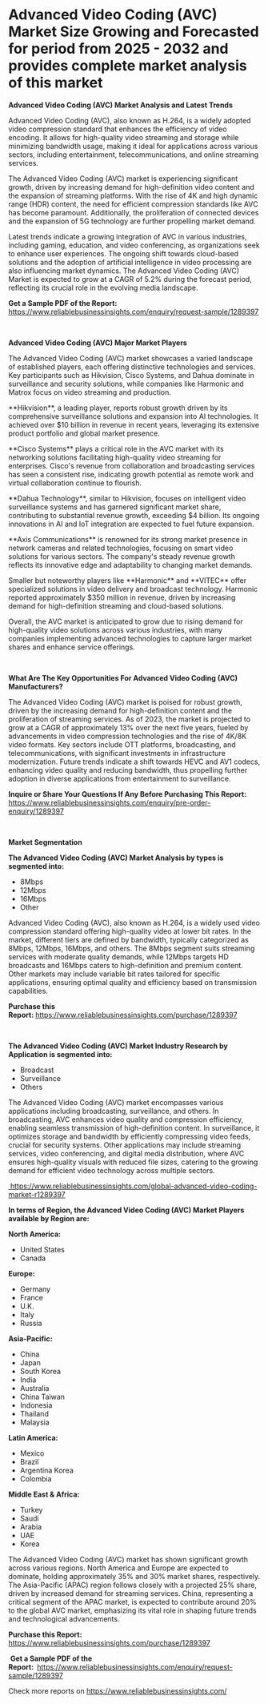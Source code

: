<p><h1>Advanced Video Coding (AVC) Market Size Growing and Forecasted for period from 2025 - 2032 and provides complete market analysis of this market</h1></p><p><strong>Advanced Video Coding (AVC) Market Analysis and Latest Trends</strong></p>
<p><p>Advanced Video Coding (AVC), also known as H.264, is a widely adopted video compression standard that enhances the efficiency of video encoding. It allows for high-quality video streaming and storage while minimizing bandwidth usage, making it ideal for applications across various sectors, including entertainment, telecommunications, and online streaming services. </p><p>The Advanced Video Coding (AVC) market is experiencing significant growth, driven by increasing demand for high-definition video content and the expansion of streaming platforms. With the rise of 4K and high dynamic range (HDR) content, the need for efficient compression standards like AVC has become paramount. Additionally, the proliferation of connected devices and the expansion of 5G technology are further propelling market demand.</p><p>Latest trends indicate a growing integration of AVC in various industries, including gaming, education, and video conferencing, as organizations seek to enhance user experiences. The ongoing shift towards cloud-based solutions and the adoption of artificial intelligence in video processing are also influencing market dynamics. The Advanced Video Coding (AVC) Market is expected to grow at a CAGR of 5.2% during the forecast period, reflecting its crucial role in the evolving media landscape.</p></p>
<p><strong>Get a Sample PDF of the Report:&nbsp;</strong> <a href="https://www.reliablebusinessinsights.com/enquiry/request-sample/1289397?utm_campaign=2301&utm_medium=2&utm_source=Github&utm_content=ia&utm_term=29032025&utm_id=advanced-video-coding-avc">https://www.reliablebusinessinsights.com/enquiry/request-sample/1289397</a></p>
<p>&nbsp;</p>
<p><strong>Advanced Video Coding (AVC) Major Market Players</strong></p>
<p><p>The Advanced Video Coding (AVC) market showcases a varied landscape of established players, each offering distinctive technologies and services. Key participants such as Hikvision, Cisco Systems, and Dahua dominate in surveillance and security solutions, while companies like Harmonic and Matrox focus on video streaming and production.</p><p>**Hikvision**, a leading player, reports robust growth driven by its comprehensive surveillance solutions and expansion into AI technologies. It achieved over $10 billion in revenue in recent years, leveraging its extensive product portfolio and global market presence.</p><p>**Cisco Systems** plays a critical role in the AVC market with its networking solutions facilitating high-quality video streaming for enterprises. Cisco's revenue from collaboration and broadcasting services has seen a consistent rise, indicating growth potential as remote work and virtual collaboration continue to flourish.</p><p>**Dahua Technology**, similar to Hikvision, focuses on intelligent video surveillance systems and has garnered significant market share, contributing to substantial revenue growth, exceeding $4 billion. Its ongoing innovations in AI and IoT integration are expected to fuel future expansion.</p><p>**Axis Communications** is renowned for its strong market presence in network cameras and related technologies, focusing on smart video solutions for various sectors. The company's steady revenue growth reflects its innovative edge and adaptability to changing market demands.</p><p>Smaller but noteworthy players like **Harmonic** and **VITEC** offer specialized solutions in video delivery and broadcast technology. Harmonic reported approximately $350 million in revenue, driven by increasing demand for high-definition streaming and cloud-based solutions.</p><p>Overall, the AVC market is anticipated to grow due to rising demand for high-quality video solutions across various industries, with many companies implementing advanced technologies to capture larger market shares and enhance service offerings.</p></p>
<p>&nbsp;</p>
<p><strong>What Are The Key Opportunities For Advanced Video Coding (AVC) Manufacturers?</strong></p>
<p><p>The Advanced Video Coding (AVC) market is poised for robust growth, driven by the increasing demand for high-definition content and the proliferation of streaming services. As of 2023, the market is projected to grow at a CAGR of approximately 13% over the next five years, fueled by advancements in video compression technologies and the rise of 4K/8K video formats. Key sectors include OTT platforms, broadcasting, and telecommunications, with significant investments in infrastructure modernization. Future trends indicate a shift towards HEVC and AV1 codecs, enhancing video quality and reducing bandwidth, thus propelling further adoption in diverse applications from entertainment to surveillance.</p></p>
<p><strong>Inquire or Share Your Questions If Any Before Purchasing This Report:</strong> <a href="https://www.reliablebusinessinsights.com/enquiry/pre-order-enquiry/1289397?utm_campaign=2301&utm_medium=2&utm_source=Github&utm_content=ia&utm_term=29032025&utm_id=advanced-video-coding-avc">https://www.reliablebusinessinsights.com/enquiry/pre-order-enquiry/1289397</a></p>
<p>&nbsp;</p>
<p><strong>Market Segmentation</strong></p>
<p><strong>The Advanced Video Coding (AVC) Market Analysis by types is segmented into:</strong></p>
<p><ul><li>8Mbps</li><li>12Mbps</li><li>16Mbps</li><li>Other</li></ul></p>
<p><p>Advanced Video Coding (AVC), also known as H.264, is a widely used video compression standard offering high-quality video at lower bit rates. In the market, different tiers are defined by bandwidth, typically categorized as 8Mbps, 12Mbps, 16Mbps, and others. The 8Mbps segment suits streaming services with moderate quality demands, while 12Mbps targets HD broadcasts and 16Mbps caters to high-definition and premium content. Other markets may include variable bit rates tailored for specific applications, ensuring optimal quality and efficiency based on transmission capabilities.</p></p>
<p><strong>Purchase this Report:&nbsp;</strong><a href="https://www.reliablebusinessinsights.com/purchase/1289397?utm_campaign=2301&utm_medium=2&utm_source=Github&utm_content=ia&utm_term=29032025&utm_id=advanced-video-coding-avc">https://www.reliablebusinessinsights.com/purchase/1289397</a></p>
<p>&nbsp;</p>
<p><strong>The Advanced Video Coding (AVC) Market Industry Research by Application is segmented into:</strong></p>
<p><ul><li>Broadcast</li><li>Surveillance</li><li>Others</li></ul></p>
<p><p>The Advanced Video Coding (AVC) market encompasses various applications including broadcasting, surveillance, and others. In broadcasting, AVC enhances video quality and compression efficiency, enabling seamless transmission of high-definition content. In surveillance, it optimizes storage and bandwidth by efficiently compressing video feeds, crucial for security systems. Other applications may include streaming services, video conferencing, and digital media distribution, where AVC ensures high-quality visuals with reduced file sizes, catering to the growing demand for efficient video technology across multiple sectors.</p></p>
<p><a href="https://www.reliablebusinessinsights.com/global-advanced-video-coding-market-r1289397?utm_campaign=2301&utm_medium=2&utm_source=Github&utm_content=ia&utm_term=29032025&utm_id=advanced-video-coding-avc">&nbsp;https://www.reliablebusinessinsights.com/global-advanced-video-coding-market-r1289397</a></p>
<p><strong>In terms of Region, the Advanced Video Coding (AVC) Market Players available by Region are:</strong></p>
<p>
    <p> <strong> North America: </strong>
        <ul>
            <li>United States</li>
            <li>Canada</li>
        </ul>
        </p> 
    <p> <strong> Europe: </strong>
        <ul>
            <li>Germany</li>
            <li>France</li>
            <li>U.K.</li>
            <li>Italy</li>
            <li>Russia</li>
        </ul>
        </p> 
    <p> <strong> Asia-Pacific: </strong>
        <ul>
            <li>China</li>
            <li>Japan</li>
            <li>South Korea</li>
            <li>India</li>
            <li>Australia</li>
            <li>China Taiwan</li>
            <li>Indonesia</li>
            <li>Thailand</li>
            <li>Malaysia</li>
        </ul>
        </p> 
    <p> <strong> Latin America: </strong>
        <ul>
            <li>Mexico</li>
            <li>Brazil</li>
            <li>Argentina Korea</li>
            <li>Colombia</li>
        </ul>
        </p> 
    <p> <strong> Middle East & Africa: </strong>
        <ul>
            <li>Turkey</li>
            <li>Saudi</li>
            <li>Arabia</li>
            <li>UAE</li>
            <li>Korea</li>
        </ul>
    </p>
    </p>
<p><p>The Advanced Video Coding (AVC) market has shown significant growth across various regions. North America and Europe are expected to dominate, holding approximately 35% and 30% market shares, respectively. The Asia-Pacific (APAC) region follows closely with a projected 25% share, driven by increased demand for streaming services. China, representing a critical segment of the APAC market, is expected to contribute around 20% to the global AVC market, emphasizing its vital role in shaping future trends and technological advancements.</p></p>
<p><strong>Purchase this Report: </strong><a href="https://www.reliablebusinessinsights.com/purchase/1289397?utm_campaign=2301&utm_medium=2&utm_source=Github&utm_content=ia&utm_term=29032025&utm_id=advanced-video-coding-avc">https://www.reliablebusinessinsights.com/purchase/1289397</a></p>
<p>&nbsp;<strong>Get a Sample PDF of the Report:&nbsp;&nbsp;</strong><a href="https://www.reliablebusinessinsights.com/enquiry/request-sample/1289397?utm_campaign=2301&utm_medium=2&utm_source=Github&utm_content=ia&utm_term=29032025&utm_id=advanced-video-coding-avc">https://www.reliablebusinessinsights.com/enquiry/request-sample/1289397</a></p>
<p><strong></strong></p>
<p>Check more reports on <a href="https://www.reliablebusinessinsights.com/?utm_campaign=2301&utm_medium=2&utm_source=Github&utm_content=ia&utm_term=29032025&utm_id=advanced-video-coding-avc">https://www.reliablebusinessinsights.com/</a></p>